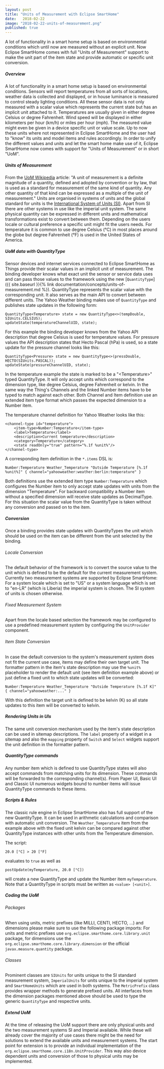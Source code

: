 ```yaml
---
layout: post
title: "Units of Measurement with Eclipse SmartHome"
date:   2018-02-22
image: "2018-02-22-units-of-measurement.png"
published: true
---
```


A lot of functionality in a smart home setup is based on environmental conditions which until now are measured without an explicit unit. Now Eclipse SmartHome comes with full "Units of Measurement" support to make the unit part of the item state and provide automatic or specific unit conversion. <!--more--> 

##### Overview
A lot of functionality in a smart home setup is based on environmental conditions. Sensors will report temperatures from all sorts of locations, weather data is collected and displayed, or in house luminance is measured to control steady lighting conditions.
All these sensor data is not only measured with a scalar value which represents the current state but has an implicit unit attached to it. Temperatures are usually given in either degree Celsius or degree Fahrenheit. Wind speed will be displayed in either kilometers per hour (km/h) or miles per hour (mph). The measured value might even be given in a device specific unit or value scale.
Up to now these units where not represented in Eclipse SmartHome and the user had to "know" its units and model items and rules accordingly.
In order to unify the different values and units and let the smart home make use of it, Eclipse SmartHome now comes with support for "Units of Measurement" or in short "UoM".

##### Units of Measurement
From the [UoM Wikipedia](https://en.wikipedia.org/wiki/Units_of_measurement) article: "A unit of measurement is a definite magnitude of a quantity, defined and adopted by convention or by law, that is used as a standard for measurement of the same kind of quantity. Any other quantity of that kind can be expressed as a multiple of the unit of measurement."
Units are organised in systems of units and the global standard for units is the [International System of Units (SI)](https://en.wikipedia.org/wiki/International_System_of_Units).
Apart from SI there are other systems in use like the imperial unit system. The same physical quantity can be expressed in different units and mathematical transformations exist to convert between them.
Depending on the users locale or cultural preference a specific unit might fit the users needs. For temperature it is common to use degree Celsius (°C) in most places around the globe but degree Fahrenheit (°F) is used in the United States of America.

##### UoM data with QuantityType
Sensor devices and internet services connected to Eclipse SmartHome as Things provide their scalar values in an implicit unit of measurement. The binding developer knows what exact unit the sensor or service data uses and can pass those values to the framework using the new [`QuantityType`]({{ site.baseurl }}{% link documentation/concepts/units-of-measurement.md %}). QuantityType represents the scalar value with the corresponding unit. It also serves as the main API to convert between different units.
The Yahoo Weather binding makes use of `QuantityType` and publishes state updates in the following form:

```(java)
QuantityType<Temperature> state = new QuantityType<>(tempDouble, SIUnits.CELSIUS);
updateState(temperatureChannelUID, state);
```

For this example the binding developer knows from the Yahoo API description that degree Celsius is used for temperature values. For pressure values the API description states that Hecto Pascal (hPa) is used, so a state update for the pressure channel looks like this:

```(java)
QuantityType<Pressure> state = new QuantityType<>(pressDouble, HECTO(SIUnits.PASCAL));
updateState(pressureChannelUID, state);
```

In the temperature example the state is marked to be a "\<Temperature\>" typed QuantityType. It will only accept units which correspond to the dimension type, like degree Celsius, degree Fahrenheit or kelvin.
In the same way the Thing's Channels and the linked Number items have to be typed to match against each other. Both Channel and Item definition use an extended item type format which passes the expected dimension to a Number item.

The temperature channel definition for Yahoo Weather looks like this:

```(xml)
<channel-type id="temperature">
    <item-type>Number:Temperature</item-type>
    <label>Temperature</label>
    <description>Current temperature</description>
    <category>Temperature</category>
    <state readOnly="true" pattern="%.1f %unit%"/>
</channel-type>
```

A corresponding item definition in the `*.items` DSL is:

```
Number:Temperature Weather_Temperature "Outside Temperature [%.1f %unit%]" { channel="yahooweather:weather:berlin:temperature" }
```

Both definitions use the extended item type `Number:Temperature` which configures the Number item to only accept state updates with units from the dimension "Temperature".
For backward compatibility a Number item without a specified dimension will receive state updates as DecimalType. For this situation the scalar value from the QuantityType is taken without any conversion and passed on to the item. 

##### Conversion
Once a binding provides state updates with QuantityTypes the unit which should be used on the item can be different from the unit selected by the binding.

###### Locale Conversion
The default behavior of the framework is to convert the source value to the unit which is defined to be the default for the current measurement system.
Currently two measurement systems are supported by Eclipse SmartHome: For a system locale which is set to "US" or a system language which is set to "en-LR" (which is Liberia) the imperial system is chosen. The SI system of units is chosen otherwise. 

###### Fixed Measurement System
Apart from the locale based selection the framework may be configured to use a predefined measurement system by configuring the `UnitProvider` component.

###### Item State Conversion
In case the default conversion to the system's measurement system does not fit the current use case, items may define their own target unit. The formatter pattern in the item's state description may use the `%unit%` placeholder to render the default unit (see item definition example above) or just define a fixed unit to which state updates will be converted:

```
Number:Temperature Weather_Temperature "Outside Temperature [%.1f K]" { channel="yahooweather:..." }
```

With this definition the target unit is defined to be kelvin (K) so all state updates to this item will be converted to kelvin.

##### Rendering Units in UIs
The same unit conversion mechanism used by the item's state description can be used in sitemap descriptions. The `label` property of a widget in a sitemap and also the `mapping` property of `Switch` and `Select` widgets support the unit definition in the formatter pattern. 

##### QuantityType commands
Any number item which is defined to use QuantityType states will also accept commands from matching units for its dimension. These commands will be forwarded to the corresponding channel(s).
From Paper UI, Basic UI and Classic UI numerous widgets bound to number items will issue QuantityType commands to these items. 

##### Scripts & Rules
The classic rule engine in Eclipse SmartHome also has full support of the new QuantityType. It can be used in arithmetic calculations and comparison with automatic unit conversion.
The `Weather_Temperature` item from the example above with the fixed unit kelvin can be compared against other QuantityType instances with other units from the Temperature dimension.

The script:

```
20.0 [°C] > 20 [°F]
```

evaluates to `true` as well as

```
postUpdate(myTemperature, 20.0 [°C])
```

will create a new QuantityType and update the Number item `myTemperature`.
Note that a QuantityType in scripts must be written as `<value> [<unit>]`.

##### Coding the UoM
###### Packages
When using units, metric prefixes (like MILLI, CENTI, HECTO, ...) and dimensions please make sure to use the following package imports:
For units and metric prefixes use `org.eclipse.smarthome.core.library.unit` package, for dimensions use the `org.eclipse.smarthome.core.library.dimension` or the official `javax.measure.quantity` package.
###### Classes
Prominent classes are `SIUnits` for units unique to the SI standard measurement system, `ImperialUnits` for units unique to the imperial system and `SmartHomeUnits` which are used in both systems.
The `MetricPrefix` class provides wrapper methods to generate prefixed units.
All interfaces from the dimension packages mentioned above should be used to type the generic `QuantityType` and respective units. 

##### Extend UoM
At the time of releasing the UoM support there are only physical units and the two measurement systems SI and Imperial available. While these will already cover the majority of use cases there might be the need for solutions to extend the available units and measurement systems. The start point for extension is to provide an individual implementation of the `org.eclipse.smarthome.core.i18n.UnitProvider`. This way also device dependent units and conversion of those to physical units may be implemented. 